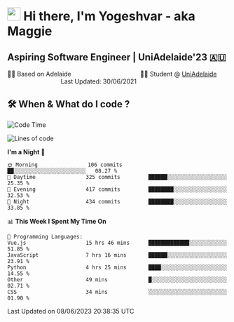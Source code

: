 <h1><img src="https://emojis.slackmojis.com/emojis/images/1531849430/4246/blob-sunglasses.gif?1531849430" width="30"/> Hi there, I'm Yogeshvar - aka Maggie</h1>

## Aspiring Software Engineer | UniAdelaide'23 🇦🇺  
🏂🏻  Based on Adelaide &nbsp;&nbsp;&nbsp;&nbsp;&nbsp;&nbsp;&nbsp;&nbsp;&nbsp;&nbsp;&nbsp;&nbsp;&nbsp;&nbsp;&nbsp;&nbsp;&nbsp;&nbsp;&nbsp;&nbsp;&nbsp;&nbsp;&nbsp;&nbsp;&nbsp;&nbsp;&nbsp;&nbsp;&nbsp;&nbsp;&nbsp;&nbsp;&nbsp;&nbsp;&nbsp;&nbsp;&nbsp;&nbsp;&nbsp;👨‍💻 Student @ [UniAdelaide](https://www.adelaide.edu.au)   &nbsp;&nbsp;&nbsp;&nbsp;&nbsp;&nbsp;&nbsp;&nbsp;&nbsp;&nbsp;&nbsp;&nbsp;&nbsp;&nbsp;&nbsp;&nbsp;&nbsp;&nbsp;&nbsp;&nbsp;&nbsp;&nbsp;&nbsp;&nbsp;&nbsp;&nbsp;&nbsp;&nbsp;&nbsp;&nbsp;&nbsp;Last Updated: 30/06/2021

## 🛠 When & What do I code ?  

<!--START_SECTION:waka-->
![Code Time](http://img.shields.io/badge/Code%20Time-2%2C251%20hrs%2054%20mins-blue)

![Lines of code](https://img.shields.io/badge/From%20Hello%20World%20I%27ve%20Written-4.2%20million%20lines%20of%20code-blue)

**I'm a Night 🦉** 

```text
🌞 Morning                106 commits         ██░░░░░░░░░░░░░░░░░░░░░░░   08.27 % 
🌆 Daytime                325 commits         ██████░░░░░░░░░░░░░░░░░░░   25.35 % 
🌃 Evening                417 commits         ████████░░░░░░░░░░░░░░░░░   32.53 % 
🌙 Night                  434 commits         ████████░░░░░░░░░░░░░░░░░   33.85 % 
```


📊 **This Week I Spent My Time On** 

```text
💬 Programming Languages: 
Vue.js                   15 hrs 46 mins      █████████████░░░░░░░░░░░░   51.85 % 
JavaScript               7 hrs 16 mins       ██████░░░░░░░░░░░░░░░░░░░   23.91 % 
Python                   4 hrs 25 mins       ████░░░░░░░░░░░░░░░░░░░░░   14.55 % 
Other                    49 mins             █░░░░░░░░░░░░░░░░░░░░░░░░   02.71 % 
CSS                      34 mins             ░░░░░░░░░░░░░░░░░░░░░░░░░   01.90 % 
```


 Last Updated on 08/06/2023 20:38:35 UTC
<!--END_SECTION:waka-->
